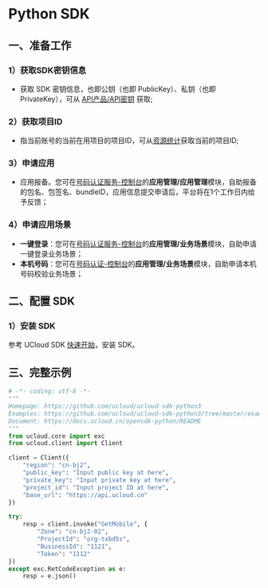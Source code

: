 # Python SDK

## 一、准备工作

### 1）获取SDK密钥信息

  - 获取 SDK 密钥信息，也即公钥（也即 PublicKey）、私钥（也即PrivateKey），可从 [API产品/API密钥](https://console.ucloud.cn/uapi/apikey) 获取;
    
### 2）获取项目ID

  - 指当前账号的当前在用项目的项目ID，可从[资源统计](https://console.ucloud.cn/dashboard)获取当前的项目ID;

### 3）申请应用

  - 应用报备。您可在[号码认证服务-控制台](https://console.ucloud.cn/unvs)的**应用管理/应用管理**模块，自助报备的包名、包签名、bundleID，应用信息提交申请后，平台将在1个工作日内给予反馈；
 

### 4）申请应用场景

  - **一键登录**：您可在[号码认证服务-控制台](https://console.ucloud.cn/unvs)的**应用管理/业务场景**模块，自助申请一键登录业务场景；
  - **本机号码**：您可在[号码认证-控制台](https://console.ucloud.cn/unvs)的**应用管理/业务场景**模块，自助申请本机号码校验业务场景；

## 二、配置 SDK

### 1）安装 SDK

参考 UCloud SDK [快速开始](https://docs.ucloud.cn/opensdk-python/quickstart)，安装 SDK。


## 三、完整示例

```python
# -*- coding: utf-8 -*-
"""
Homepage: https://github.com/ucloud/ucloud-sdk-python3
Examples: https://github.com/ucloud/ucloud-sdk-python3/tree/master/examples
Document: https://docs.ucloud.cn/opensdk-python/README
"""
from ucloud.core import exc
from ucloud.client import Client

client = Client({
    "region": "cn-bj2",
    "public_key": "Input public key at here",
    "private_key": "Input private key at here",
    "project_id": "Input project ID at here",
    "base_url": "https://api.ucloud.cn"
})

try:
    resp = client.invoke("GetMobile", {
        "Zone": "cn-bj2-02",
        "ProjectId": "org-txbd5s",
        "BusinessId": "1121",
        "Token": "1112"
})
except exc.RetCodeException as e:
    resp = e.json()


```

